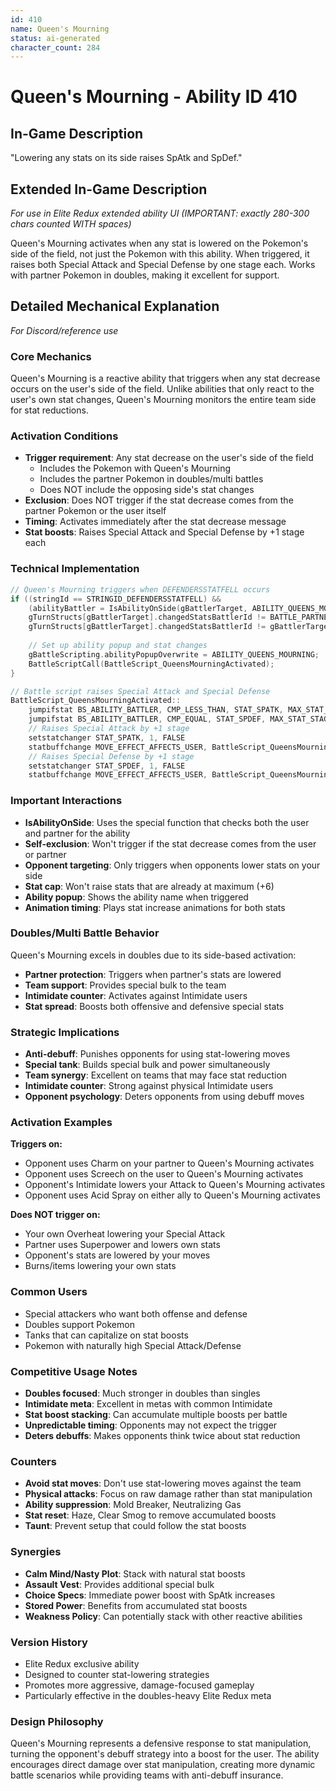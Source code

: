```yaml
---
id: 410
name: Queen's Mourning
status: ai-generated
character_count: 284
---
```


# Queen's Mourning - Ability ID 410

## In-Game Description
"Lowering any stats on its side raises SpAtk and SpDef."

## Extended In-Game Description
*For use in Elite Redux extended ability UI (IMPORTANT: exactly 280-300 chars counted WITH spaces)*

Queen's Mourning activates when any stat is lowered on the Pokemon's side of the field, not just the Pokemon with this ability. When triggered, it raises both Special Attack and Special Defense by one stage each. Works with partner Pokemon in doubles, making it excellent for support.

## Detailed Mechanical Explanation
*For Discord/reference use*

### Core Mechanics
Queen's Mourning is a reactive ability that triggers when any stat decrease occurs on the user's side of the field. Unlike abilities that only react to the user's own stat changes, Queen's Mourning monitors the entire team side for stat reductions.

### Activation Conditions
- **Trigger requirement**: Any stat decrease on the user's side of the field
  - Includes the Pokemon with Queen's Mourning
  - Includes the partner Pokemon in doubles/multi battles  
  - Does NOT include the opposing side's stat changes
- **Exclusion**: Does NOT trigger if the stat decrease comes from the partner Pokemon or the user itself
- **Timing**: Activates immediately after the stat decrease message
- **Stat boosts**: Raises Special Attack and Special Defense by +1 stage each

### Technical Implementation
```c
// Queen's Mourning triggers when DEFENDERSSTATFELL occurs
if ((stringId == STRINGID_DEFENDERSSTATFELL) && 
    (abilityBattler = IsAbilityOnSide(gBattlerTarget, ABILITY_QUEENS_MOURNING)) &&
    gTurnStructs[gBattlerTarget].changedStatsBattlerId != BATTLE_PARTNER(gBattlerTarget) &&
    gTurnStructs[gBattlerTarget].changedStatsBattlerId != gBattlerTarget) {
    
    // Set up ability popup and stat changes
    gBattleScripting.abilityPopupOverwrite = ABILITY_QUEENS_MOURNING;
    BattleScriptCall(BattleScript_QueensMourningActivated);
}

// Battle script raises Special Attack and Special Defense
BattleScript_QueensMourningActivated::
    jumpifstat BS_ABILITY_BATTLER, CMP_LESS_THAN, STAT_SPATK, MAX_STAT_STAGE, BattleScript_QueensMourning_AttackUpDoAnim
    jumpifstat BS_ABILITY_BATTLER, CMP_EQUAL, STAT_SPDEF, MAX_STAT_STAGE, BattleScript_QueensMourning_End
    // Raises Special Attack by +1 stage
    setstatchanger STAT_SPATK, 1, FALSE
    statbuffchange MOVE_EFFECT_AFFECTS_USER, BattleScript_QueensMourning_DefenseUpDoAnim
    // Raises Special Defense by +1 stage  
    setstatchanger STAT_SPDEF, 1, FALSE
    statbuffchange MOVE_EFFECT_AFFECTS_USER, BattleScript_QueensMourning_End
```

### Important Interactions
- **IsAbilityOnSide**: Uses the special function that checks both the user and partner for the ability
- **Self-exclusion**: Won't trigger if the stat decrease comes from the user or partner
- **Opponent targeting**: Only triggers when opponents lower stats on your side
- **Stat cap**: Won't raise stats that are already at maximum (+6)
- **Ability popup**: Shows the ability name when triggered
- **Animation timing**: Plays stat increase animations for both stats

### Doubles/Multi Battle Behavior
Queen's Mourning excels in doubles due to its side-based activation:
- **Partner protection**: Triggers when partner's stats are lowered
- **Team support**: Provides special bulk to the team
- **Intimidate counter**: Activates against Intimidate users
- **Stat spread**: Boosts both offensive and defensive special stats

### Strategic Implications
- **Anti-debuff**: Punishes opponents for using stat-lowering moves
- **Special tank**: Builds special bulk and power simultaneously  
- **Team synergy**: Excellent on teams that may face stat reduction
- **Intimidate counter**: Strong against physical Intimidate users
- **Opponent psychology**: Deters opponents from using debuff moves

### Activation Examples
**Triggers on:**
- Opponent uses Charm on your partner to Queen's Mourning activates
- Opponent uses Screech on the user to Queen's Mourning activates  
- Opponent's Intimidate lowers your Attack to Queen's Mourning activates
- Opponent uses Acid Spray on either ally to Queen's Mourning activates

**Does NOT trigger on:**
- Your own Overheat lowering your Special Attack
- Partner uses Superpower and lowers own stats
- Opponent's stats are lowered by your moves
- Burns/items lowering your own stats

### Common Users
- Special attackers who want both offense and defense
- Doubles support Pokemon
- Tanks that can capitalize on stat boosts
- Pokemon with naturally high Special Attack/Defense

### Competitive Usage Notes
- **Doubles focused**: Much stronger in doubles than singles
- **Intimidate meta**: Excellent in metas with common Intimidate
- **Stat boost stacking**: Can accumulate multiple boosts per battle
- **Unpredictable timing**: Opponents may not expect the trigger
- **Deters debuffs**: Makes opponents think twice about stat reduction

### Counters
- **Avoid stat moves**: Don't use stat-lowering moves against the team
- **Physical attacks**: Focus on raw damage rather than stat manipulation
- **Ability suppression**: Mold Breaker, Neutralizing Gas
- **Stat reset**: Haze, Clear Smog to remove accumulated boosts
- **Taunt**: Prevent setup that could follow the stat boosts

### Synergies
- **Calm Mind/Nasty Plot**: Stack with natural stat boosts
- **Assault Vest**: Provides additional special bulk
- **Choice Specs**: Immediate power boost with SpAtk increases
- **Stored Power**: Benefits from accumulated stat boosts
- **Weakness Policy**: Can potentially stack with other reactive abilities

### Version History
- Elite Redux exclusive ability
- Designed to counter stat-lowering strategies
- Promotes more aggressive, damage-focused gameplay
- Particularly effective in the doubles-heavy Elite Redux meta

### Design Philosophy
Queen's Mourning represents a defensive response to stat manipulation, turning the opponent's debuff strategy into a boost for the user. The ability encourages direct damage over stat manipulation, creating more dynamic battle scenarios while providing teams with anti-debuff insurance.